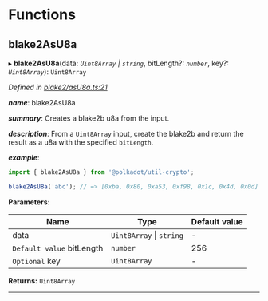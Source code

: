 

# Functions

<a id="blake2asu8a"></a>

##  blake2AsU8a

▸ **blake2AsU8a**(data: *`Uint8Array` \| `string`*, bitLength?: *`number`*, key?: *`Uint8Array`*): `Uint8Array`

*Defined in [blake2/asU8a.ts:21](https://github.com/polkadot-js/common/blob/e397016/packages/util-crypto/src/blake2/asU8a.ts#L21)*

*__name__*: blake2AsU8a

*__summary__*: Creates a blake2b u8a from the input.

*__description__*: From a `Uint8Array` input, create the blake2b and return the result as a u8a with the specified `bitLength`.

*__example__*:   

```javascript
import { blake2AsU8a } from '@polkadot/util-crypto';

blake2AsU8a('abc'); // => [0xba, 0x80, 0xa53, 0xf98, 0x1c, 0x4d, 0x0d]
```

**Parameters:**

| Name | Type | Default value |
| ------ | ------ | ------ |
| data | `Uint8Array` \| `string` | - |
| `Default value` bitLength | `number` | 256 |
| `Optional` key | `Uint8Array` | - |

**Returns:** `Uint8Array`

___

